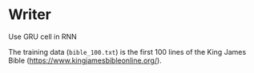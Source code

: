 # Writer

Use GRU cell in RNN

The training data (`bible_100.txt`) is the first 100 lines of the King James Bible (https://www.kingjamesbibleonline.org/).
